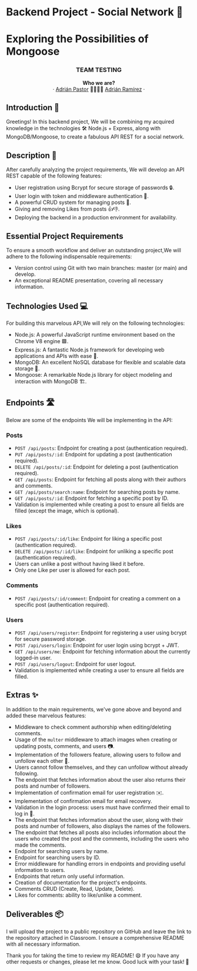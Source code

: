 # Backend Project - Social Network 🚀

<h1>Exploring the Possibilities of Mongoose</h1>

<h3 align="center">TEAM TESTING</h3>

<p align="center">
  <a><strong>Who we are?</strong>
  <br />
  ·
  <a href="https://github.com/apl09">Adrián Pastor</a>
  🤜🏽🤛🏽
  <a href="https://github.com/AdrianRgGit">Adrián Ramírez</a>
  ·
</p>


## Introduction 📜

Greetings! In this backend project, We will be combining my acquired knowledge in the technologies 🛠️ Node.js + Express, along with MongoDB/Mongoose, to create a fabulous API REST for a social network.

## Description 📝

After carefully analyzing the project requirements, We will develop an API REST capable of the following features:

- User registration using Bcrypt for secure storage of passwords 🔒.
- User login with token and middleware authentication 🎫.
- A powerful CRUD system for managing posts 📝.
- Giving and removing Likes from posts 👍👎.
- Deploying the backend in a production environment for availability.

## Essential Project Requirements

To ensure a smooth workflow and deliver an outstanding project,We will adhere to the following indispensable requirements:

- Version control using Git with two main branches: master (or main) and develop.
- An exceptional README presentation, covering all necessary information.

## Technologies Used 💻

For building this marvelous API,We will rely on the following technologies:

- Node.js: A powerful JavaScript runtime environment based on the Chrome V8 engine 🟩.
- Express.js: A fantastic Node.js framework for developing web applications and APIs with ease 🚀.
- MongoDB: An excellent NoSQL database for flexible and scalable data storage 🍃.
- Mongoose: A remarkable Node.js library for object modeling and interaction with MongoDB 🏗️.

## Endpoints 🛣️

Below are some of the endpoints We will be implementing in the API:

### Posts

- `POST /api/posts`: Endpoint for creating a post (authentication required).
- `PUT /api/posts/:id`: Endpoint for updating a post (authentication required).
- `DELETE /api/posts/:id`: Endpoint for deleting a post (authentication required).
- `GET /api/posts`: Endpoint for fetching all posts along with their authors and comments.
- `GET /api/posts/search:name`: Endpoint for searching posts by name.
- `GET /api/posts/:id`: Endpoint for fetching a specific post by ID.
- Validation is implemented while creating a post to ensure all fields are filled (except the image, which is optional).

### Likes

- `POST /api/posts/:id/like`: Endpoint for liking a specific post (authentication required).
- `DELETE /api/posts/:id/like`: Endpoint for unliking a specific post (authentication required).
- Users can unlike a post without having liked it before.
- Only one Like per user is allowed for each post.

### Comments

- `POST /api/posts/:id/comment`: Endpoint for creating a comment on a specific post (authentication required).

### Users

- `POST /api/users/register`: Endpoint for registering a user using bcrypt for secure password storage.
- `POST /api/users/login`: Endpoint for user login using bcrypt + JWT.
- `GET /api/users/me`: Endpoint for fetching information about the currently logged-in user.
- `POST /api/users/logout`: Endpoint for user logout.
- Validation is implemented while creating a user to ensure all fields are filled.

## Extras ✨

In addition to the main requirements, we've gone above and beyond and added these marvelous features:

- Middleware to check comment authorship when editing/deleting comments.
- Usage of the `multer` middleware to attach images when creating or updating posts, comments, and users 📷.
- Implementation of the followers feature, allowing users to follow and unfollow each other 👥.
- Users cannot follow themselves, and they can unfollow without already following.
- The endpoint that fetches information about the user also returns their posts and number of followers.
- Implementation of confirmation email for user registration ✉️.
- Implementation of confirmation email for email recovery.
- Validation in the login process: users must have confirmed their email to log in 📧.
- The endpoint that fetches information about the user, along with their posts and number of followers, also displays the names of the followers.
- The endpoint that fetches all posts also includes information about the users who created the post and the comments, including the users who made the comments.
- Endpoint for searching users by name.
- Endpoint for searching users by ID.
- Error middleware for handling errors in endpoints and providing useful information to users.
- Endpoints that return only useful information.
- Creation of documentation for the project's endpoints.
- Comments CRUD (Create, Read, Update, Delete).
- Likes for comments: ability to like/unlike a comment.

## Deliverables 📦

I will upload the project to a public repository on GitHub and leave the link to the repository attached in Classroom. I ensure a comprehensive README with all necessary information.

Thank you for taking the time to review my README! 😄 If you have any other requests or changes, please let me know. Good luck with your task! 🚀
